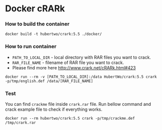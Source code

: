 # Docker cRARk

### How to build the container
```shell script
docker build -t hubertwo/crark:5.5 ./docker/
```

### How to run container
 * ```PATH_TO_LOCAL_DIR``` - local directory with RAR files you want to crack.
 * ```RAR_FILE_NAME``` - filename of RAR file you want to crack. 
 * Please find more here http://www.crark.net/cRARk.html#423
 
```shell script
docker run --rm -v [PATH_TO_LOCAL_DIR]:/data HubertWo/crark:5.5 crark -p/tmp/english.def /data/[RAR_FILE_NAME]
```

### Test 
You can find ``crackme`` file inside ```crark.rar``` file. 
Run bellow command and crack example file to check if everything works.
```shell script
docker run --rm hubertwo/crark:5.5 crark -p/tmp/crackme.def /tmp/crark.rar
```

